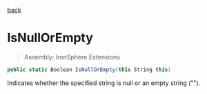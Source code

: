﻿

[back](/IronSphere.Extensions/StringExtension)

# IsNullOrEmpty

> Assembly: IronSphere.Extensions

```csharp
public static Boolean IsNullOrEmpty(this String this)
```

Indicates whether the specified string is null or an empty string (&quot;&quot;).

 